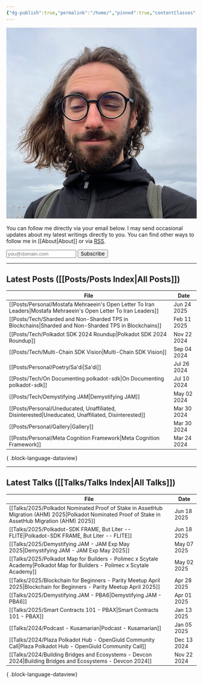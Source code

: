 ```yaml
---
{"dg-publish":true,"permalink":"/home/","pinned":true,"contentClasses":"homepage","tags":["gardenEntry"],"created":"2024-03-24T10:35:09.000+00:00","updated":"2025-02-22T18:35:14.020+00:00"}
---
```


![Screenshot 2023-11-01 at 21.21.06.jpeg|300](/img/user/resources/Screenshot%202023-11-01%20at%2021.21.06.jpeg)

You can follow me directly via your email below. I may send occasional updates about my latest writings directly to you. You can find other ways to follow me in [[About\|About]] or via [RSS](./feed.xml).
<form
  action="https://buttondown.com/api/emails/embed-subscribe/kianenigma"
  method="post"
  target="popupwindow"
  onsubmit="window.open('https://buttondown.com/kianenigma', 'popupwindow')"
  class="embeddable-buttondown-form"
>
  <input type="email" name="email" id="bd-email", placeholder="you@domain.com" />
  <input type="submit" value="Subscribe" style="font-family: inherit;  height: var(--input-height);" />
</form>

---
## Latest Posts ([[Posts/Posts Index\|All Posts]])
| File                                                                                                                   | Date        |
| ---------------------------------------------------------------------------------------------------------------------- | ----------- |
| [[Posts/Personal/Mostafa Mehraeein's Open Letter To Iran Leaders\|Mostafa Mehraeein's Open Letter To Iran Leaders]] | Jun 24 2025 |
| [[Posts/Tech/Sharded and Non-Sharded TPS in Blockchains\|Sharded and Non-Sharded TPS in Blockchains]]               | Feb 11 2025 |
| [[Posts/Tech/Polkadot SDK 2024 Roundup\|Polkadot SDK 2024 Roundup]]                                                 | Nov 22 2024 |
| [[Posts/Tech/Multi-Chain SDK Vision\|Multi-Chain SDK Vision]]                                                       | Sep 04 2024 |
| [[Posts/Personal/Poetry/Sa'di\|Sa'di]]                                                                              | Jul 26 2024 |
| [[Posts/Tech/On Documenting polkadot-sdk\|On Documenting polkadot-sdk]]                                             | Jul 10 2024 |
| [[Posts/Tech/Demystifying JAM\|Demystifying JAM]]                                                                   | May 02 2024 |
| [[Posts/Personal/Uneducated, Unaffiliated, Disinterested\|Uneducated, Unaffiliated, Disinterested]]                 | Mar 30 2024 |
| [[Posts/Personal/Gallery\|Gallery]]                                                                                 | Mar 30 2024 |
| [[Posts/Personal/Meta Cognition Framework\|Meta Cognition Framework]]                                               | Mar 24 2024 |

{ .block-language-dataview}

---
## Latest Talks ([[Talks/Talks Index\|All Talks]])
| File                                                                                                                                                     | Date        |
| -------------------------------------------------------------------------------------------------------------------------------------------------------- | ----------- |
| [[Talks/2025/Polkadot Nominated Proof of Stake in AssetHub Migration (AHM) 2025\|Polkadot Nominated Proof of Stake in AssetHub Migration (AHM) 2025]] | Jun 18 2025 |
| [[Talks/2025/Polkadot-SDK FRAME, But Liter -- FLITE\|Polkadot-SDK FRAME, But Liter -- FLITE]]                                                         | Jun 18 2025 |
| [[Talks/2025/Demystifying JAM - JAM Exp May 2025\|Demystifying JAM - JAM Exp May 2025]]                                                               | May 07 2025 |
| [[Talks/2025/Polkadot Map for Builders - Polimec x Scytale Academy\|Polkadot Map for Builders - Polimec x Scytale Academy]]                           | May 02 2025 |
| [[Talks/2025/Blockchain for Beginners - Parity Meetup April 2025\|Blockchain for Beginners - Parity Meetup April 2025]]                               | Apr 28 2025 |
| [[Talks/2025/Demystifying JAM - PBA6\|Demystifying JAM - PBA6]]                                                                                       | Apr 01 2025 |
| [[Talks/2025/Smart Contracts 101 - PBAX\|Smart Contracts 101 - PBAX]]                                                                                 | Jan 13 2025 |
| [[Talks/2024/Podcast - Kusamarian\|Podcast - Kusamarian]]                                                                                             | Jan 05 2025 |
| [[Talks/2024/Plaza Polkadot Hub - OpenGiuld Community Call\|Plaza Polkadot Hub - OpenGiuld Community Call]]                                           | Dec 13 2024 |
| [[Talks/2024/Building Bridges and Ecosystems - Devcon 2024\|Building Bridges and Ecosystems - Devcon 2024]]                                           | Nov 22 2024 |

{ .block-language-dataview}
